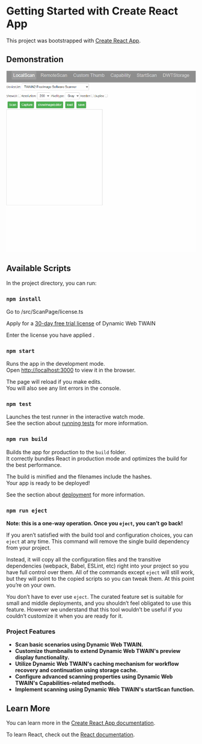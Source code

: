 # Getting Started with Create React App

This project was bootstrapped with [Create React App](https://github.com/facebook/create-react-app).
## Demonstration

![demonstration](demonstration.gif)

## Available Scripts

In the project directory, you can run:
### `npm install`

Go to /src/ScanPage/license.ts

Apply for a [30-day free trial license](https://www.dynamsoft.com/customer/license/trialLicense?product=dwt) of Dynamic Web TWAIN

Enter the license you have applied .

### `npm start`

Runs the app in the development mode.\
Open [http://localhost:3000](http://localhost:3000) to view it in the browser.

The page will reload if you make edits.\
You will also see any lint errors in the console.

### `npm test`

Launches the test runner in the interactive watch mode.\
See the section about [running tests](https://facebook.github.io/create-react-app/docs/running-tests) for more information.

### `npm run build`

Builds the app for production to the `build` folder.\
It correctly bundles React in production mode and optimizes the build for the best performance.

The build is minified and the filenames include the hashes.\
Your app is ready to be deployed!

See the section about [deployment](https://facebook.github.io/create-react-app/docs/deployment) for more information.

### `npm run eject`

**Note: this is a one-way operation. Once you `eject`, you can’t go back!**

If you aren’t satisfied with the build tool and configuration choices, you can `eject` at any time. This command will remove the single build dependency from your project.

Instead, it will copy all the configuration files and the transitive dependencies (webpack, Babel, ESLint, etc) right into your project so you have full control over them. All of the commands except `eject` will still work, but they will point to the copied scripts so you can tweak them. At this point you’re on your own.

You don’t have to ever use `eject`. The curated feature set is suitable for small and middle deployments, and you shouldn’t feel obligated to use this feature. However we understand that this tool wouldn’t be useful if you couldn’t customize it when you are ready for it.

### Project Features
* __Scan basic scenarios using Dynamic Web TWAIN.__
* __Customize thumbnails to extend Dynamic Web TWAIN's preview display functionality.__
* __Utilize Dynamic Web TWAIN's caching mechanism for workflow recovery and continuation using storage cache.__
* __Configure advanced scanning properties using Dynamic Web TWAIN's Capabilities-related methods.__
* __Implement scanning using Dynamic Web TWAIN's startScan function.__

## Learn More

You can learn more in the [Create React App documentation](https://facebook.github.io/create-react-app/docs/getting-started).

To learn React, check out the [React documentation](https://reactjs.org/).
